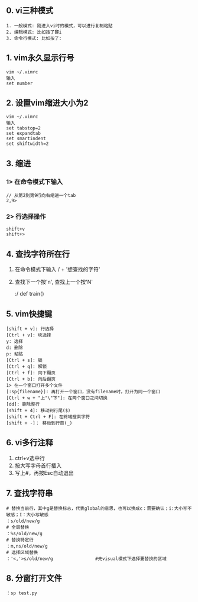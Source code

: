 ## 0. vi三种模式
    1. 一般模式: 刚进入vi时的模式，可以进行复制粘贴
    2. 编辑模式: 比如按了键i
    3. 命令行模式: 比如按了:

## 1. vim永久显示行号
    vim ~/.vimrc
    输入
    set number
## 2. 设置vim缩进大小为2
    vim ~/.vimrc
    输入
    set tabstop=2
    set expandtab    
    set smartindent
    set shiftwidth=2
## 3. 缩进
### 1> 在命令模式下输入
    // 从第2到第9行向右缩进一个tab
    2,9>
### 2> 行选择操作
    shift+v
    shift+>

## 4. 查找字符所在行
1. 在命令模式下输入 / + '想查找的字符'  
2. 查找下一个按'n', 查找上一个按'N'

    :/ def train()
    
## 5. vim快捷键
    [shift + v]: 行选择
    [Ctrl + v]: 块选择
    y: 选择
    d: 删除
    p: 粘贴
    [Ctrl + s]: 锁
    [Ctrl + q]: 解锁
    [Ctrl + f]: 向下翻页
    [Ctrl + b]: 向后翻页
    1> 在一个窗口打开多个文件
    [:sp{filename}]: 再打开一个窗口，没有filename时，打开为同一个窗口
    [Ctrl + w + "上"\"下"]: 在两个窗口之间切换
    [dd]: 删除整行
    [shift + 4]: 移动到行尾($)
    [shift + Ctrl + F]: 在終端搜索字符
    [shift + -]： 移动到行首(_)

## 6. vi多行注释
1. ctrl+v选中行  
2. 按大写字母首行插入  
3. 写上#，再按Esc自动退出  


## 7. 查找字符串
    # 替换当前行，其中g是替换标志，代表global的意思，也可以换成c：需要确认；i:大小写不敏感；I：大小写敏感
    ：s/old/new/g 
    # 全局替换
    ：%s/old/new/g
    # 替换特定行
    ：m,ns/old/new/g
    # 选择区域替换
    ：'<,'>s/old/new/g                #先visual模式下选择要替换的区域 
    
## 8. 分窗打开文件 
    ：sp test.py

